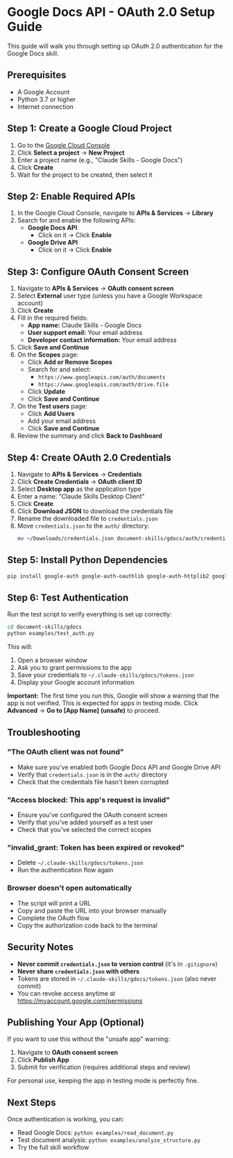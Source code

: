 # Google Docs API - OAuth 2.0 Setup Guide

This guide will walk you through setting up OAuth 2.0 authentication for the Google Docs skill.

## Prerequisites

- A Google Account
- Python 3.7 or higher
- Internet connection

## Step 1: Create a Google Cloud Project

1. Go to the [Google Cloud Console](https://console.cloud.google.com/)
2. Click **Select a project** → **New Project**
3. Enter a project name (e.g., "Claude Skills - Google Docs")
4. Click **Create**
5. Wait for the project to be created, then select it

## Step 2: Enable Required APIs

1. In the Google Cloud Console, navigate to **APIs & Services** → **Library**
2. Search for and enable the following APIs:
   - **Google Docs API**
     - Click on it → Click **Enable**
   - **Google Drive API**
     - Click on it → Click **Enable**

## Step 3: Configure OAuth Consent Screen

1. Navigate to **APIs & Services** → **OAuth consent screen**
2. Select **External** user type (unless you have a Google Workspace account)
3. Click **Create**
4. Fill in the required fields:
   - **App name:** Claude Skills - Google Docs
   - **User support email:** Your email address
   - **Developer contact information:** Your email address
5. Click **Save and Continue**
6. On the **Scopes** page:
   - Click **Add or Remove Scopes**
   - Search for and select:
     - `https://www.googleapis.com/auth/documents`
     - `https://www.googleapis.com/auth/drive.file`
   - Click **Update**
   - Click **Save and Continue**
7. On the **Test users** page:
   - Click **Add Users**
   - Add your email address
   - Click **Save and Continue**
8. Review the summary and click **Back to Dashboard**

## Step 4: Create OAuth 2.0 Credentials

1. Navigate to **APIs & Services** → **Credentials**
2. Click **Create Credentials** → **OAuth client ID**
3. Select **Desktop app** as the application type
4. Enter a name: "Claude Skills Desktop Client"
5. Click **Create**
6. Click **Download JSON** to download the credentials file
7. Rename the downloaded file to `credentials.json`
8. Move `credentials.json` to the `auth/` directory:
   ```bash
   mv ~/Downloads/credentials.json document-skills/gdocs/auth/credentials.json
   ```

## Step 5: Install Python Dependencies

```bash
pip install google-auth google-auth-oauthlib google-auth-httplib2 google-api-python-client
```

## Step 6: Test Authentication

Run the test script to verify everything is set up correctly:

```bash
cd document-skills/gdocs
python examples/test_auth.py
```

This will:
1. Open a browser window
2. Ask you to grant permissions to the app
3. Save your credentials to `~/.claude-skills/gdocs/tokens.json`
4. Display your Google account information

**Important:** The first time you run this, Google will show a warning that the app is not verified. This is expected for apps in testing mode. Click **Advanced** → **Go to [App Name] (unsafe)** to proceed.

## Troubleshooting

### "The OAuth client was not found"
- Make sure you've enabled both Google Docs API and Google Drive API
- Verify that `credentials.json` is in the `auth/` directory
- Check that the credentials file hasn't been corrupted

### "Access blocked: This app's request is invalid"
- Ensure you've configured the OAuth consent screen
- Verify that you've added yourself as a test user
- Check that you've selected the correct scopes

### "invalid_grant: Token has been expired or revoked"
- Delete `~/.claude-skills/gdocs/tokens.json`
- Run the authentication flow again

### Browser doesn't open automatically
- The script will print a URL
- Copy and paste the URL into your browser manually
- Complete the OAuth flow
- Copy the authorization code back to the terminal

## Security Notes

- **Never commit `credentials.json` to version control** (it's in `.gitignore`)
- **Never share `credentials.json` with others**
- Tokens are stored in `~/.claude-skills/gdocs/tokens.json` (also never commit)
- You can revoke access anytime at https://myaccount.google.com/permissions

## Publishing Your App (Optional)

If you want to use this without the "unsafe app" warning:

1. Navigate to **OAuth consent screen**
2. Click **Publish App**
3. Submit for verification (requires additional steps and review)

For personal use, keeping the app in testing mode is perfectly fine.

## Next Steps

Once authentication is working, you can:
- Read Google Docs: `python examples/read_document.py`
- Test document analysis: `python examples/analyze_structure.py`
- Try the full skill workflow
